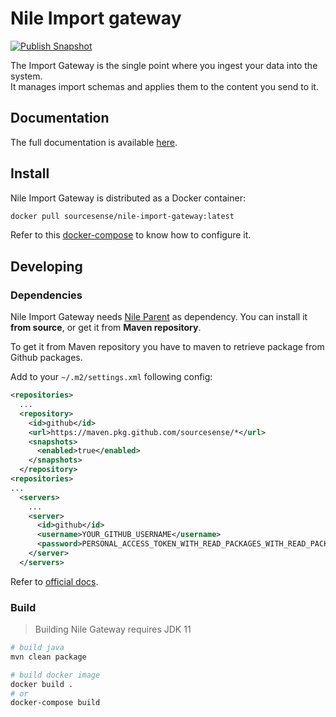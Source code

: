 # Nile Import gateway

[![Publish Snapshot](https://github.com/sourcesense/nile-import-gateway/actions/workflows/master.yaml/badge.svg)](https://github.com/sourcesense/nile-import-gateway/actions/workflows/master.yaml)


The Import Gateway is the single point where you ingest your data into the system.   
It manages import schemas and applies them to the content you send to it.

## Documentation

The full documentation is available [here](https://sourcesense.github.io/nile/docs/import-gateway).

## Install

Nile Import Gateway is distributed as a Docker container:

```bash
docker pull sourcesense/nile-import-gateway:latest
```

Refer to this [docker-compose](https://github.com/sourcesense/nile-compose/blob/master/docker-compose.yaml) to know how to configure it.

## Developing

### Dependencies

Nile Import Gateway needs [Nile Parent](https://github.com/sourcesense/nile-parent) as dependency.
You can install it **from source**, or get it from **Maven repository**.

To get it from Maven repository you have to maven to retrieve package from Github packages.

Add to your `~/.m2/settings.xml` following config:

```xml
<repositories>
  ...
  <repository>
    <id>github</id>
    <url>https://maven.pkg.github.com/sourcesense/*</url>
    <snapshots>
      <enabled>true</enabled>
    </snapshots>
  </repository>
<repositories>
...
  <servers>
    ...
    <server>
      <id>github</id>
      <username>YOUR_GITHUB_USERNAME</username>
      <password>PERSONAL_ACCESS_TOKEN_WITH_READ_PACKAGES_WITH_READ_PACKAGES_PERMISSION</password>
    </server>
  </servers>
```

Refer to [official docs](https://docs.github.com/en/packages/working-with-a-github-packages-registry/working-with-the-apache-maven-registry).

### Build

> Building Nile Gateway requires JDK 11

```bash
# build java 
mvn clean package

# build docker image
docker build .
# or
docker-compose build
```
